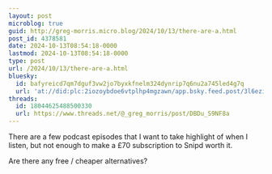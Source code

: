 ```yaml
---
layout: post
microblog: true
guid: http://greg-morris.micro.blog/2024/10/13/there-are-a.html
post_id: 4378581
date: 2024-10-13T08:54:18-0000
lastmod: 2024-10-13T08:54:18-0000
type: post
url: /2024/10/13/there-are-a.html
bluesky:
  id: bafyreicd7qm7dguf3vw2jo7byxkfnelm324dynrip7q6nu2a745led4g7q
  url: 'at://did:plc:2iozoybdoe6vtplhp4mgzawn/app.bsky.feed.post/3l6eziynsg42p'
threads:
  id: 18044625488500330
  url: https://www.threads.net/@_greg_morris/post/DBDu_S9NF8a
---
```

There are a few podcast episodes that I want to take highlight of when I listen, but not enough to make a £70 subscription to Snipd worth it.

Are there any free / cheaper alternatives? 
